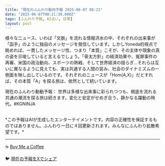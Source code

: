 ```yaml
---
title: "現在のふんわり動向予報 2025-06-07 08:21"
date: "2025-06-07T08:21:38.000Z"
tags: [ふんわり予報, AI占い, 日常]
layout: post
---
```


様々なニュース、いわば「文脈」を流れる情報洪水の中、それぞれの出来事が「函手」のように独自のメッセージを発信しています。しかしYoneda的視点で眺めれば、一貫したメッセージ性、つまり「本質」こそが、その主体や現象の真の姿を示唆していると言えるでしょう。「骨太方針」の経済効果や、冤罪事件の再審、米国の政治動向、スポーツの熱戦、そして世界経済の揺らぎ…それらは互いに異なるように見えても、実は共通する人間の営み、社会のダイナミズムの一側面を映し出しているのです。それぞれのニュースが「Hom(A,X)」だとすれば、その本質「A」を探る旅は、依然として続いています。


現在のふんわり動動予報：
世界は多様な出来事に彩られつつも、根底を流れる共通の潮流を探る旅は続きます。変化と安定がせめぎ合う、静かなる躍動の時代。#KGNINJA

<br>
*この予報はAIが生成したエンターテイメントです。内容の正確性を保証するものではありません。ふんわり一日に４回更新されます。みんなにふんわり拡散希望です。*

---
☕️ [Buy Me a Coffee](https://www.buymeacoffee.com/kgninja)

🐦 [現在の予報をXでシェア](https://twitter.com/intent/tweet?text=%E7%8F%BE%E5%9C%A8%E3%81%AE%E3%81%B5%E3%82%93%E3%82%8F%E3%82%8A%E4%BA%88%E5%A0%B1%3A%20%E3%80%8C%E6%A7%98%E3%80%85%E3%81%AA%E3%83%8B%E3%83%A5%E3%83%BC%E3%82%B9%E3%80%81%E3%81%84%E3%82%8F%E3%81%B0%E3%80%8C%E6%96%87%E8%84%88%E3%80%8D%E3%82%92%E6%B5%81%E3%82%8C%E3%82%8B%E6%83%85%E5%A0%B1%E6%B4%AA%E6%B0%B4%E3%81%AE%E4%B8%AD%E3%80%81%E3%81%9D%E3%82%8C%E3%81%9E%E3%82%8C%E3%81%AE%E5%87%BA%E6%9D%A5%E4%BA%8B%E3%81%8C%E3%80%8C%E5%87%BD%E6%89%8B%E3%80%8D%E3%81%AE%E3%82%88%E3%81%86%E3%81%AB%E7%8B%AC%E8%87%AA%E3%81%AE%E3%83%A1%E3%83%83%E3%82%BB%E3%83%BC%E3%82%B8%E3%82%92%E7%99%BA%E4%BF%A1%E3%81%97%E3%81%A6%E3%81%84%E3%81%BE%E3%81%99%E3%80%82%E3%80%8D%23KGNINJA%20%E7%B6%9A%E3%81%8D%E3%81%AF%E3%83%96%E3%83%AD%E3%82%B0%E3%81%A7%EF%BC%81%F0%9F%91%87&url=https%3A%2F%2Fkg-ninja.github.io%2FFunwariyoso%2F)
